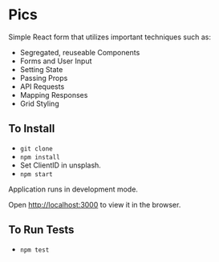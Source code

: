 # Pics

Simple React form that utilizes important techniques such as:

* Segregated, reuseable Components
* Forms and User Input
* Setting State
* Passing Props
* API Requests
* Mapping Responses
* Grid Styling

## To Install
* `git clone`
* `npm install`
* Set ClientID in unsplash.
* `npm start`

Application runs in development mode.

Open [http://localhost:3000](http://localhost:3000) to view it in the browser.

## To Run Tests
* `npm test`

